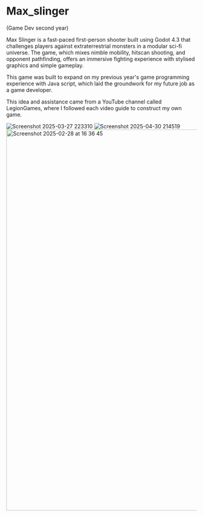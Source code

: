 # Max_slinger
(Game Dev second year)

Max Slinger is a fast-paced first-person shooter built using Godot 4.3 that challenges players against extraterrestrial monsters in a modular sci-fi universe.   The game, which mixes nimble mobility, hitscan shooting, and opponent pathfinding, offers an immersive fighting experience with stylised graphics and simple gameplay.

This game was built to expand on my previous year's game programming experience with Java script, which laid the groundwork for my future job as a game developer.

This idea and assistance came from a YouTube channel called LegionGames, where I followed each video guide to construct my own game.

![Screenshot 2025-03-27 223310](https://github.com/user-attachments/assets/ddfa75ac-5cfc-474e-9d9a-406ac29d1327)
![Screenshot 2025-04-30 214519](https://github.com/user-attachments/assets/7e6a1a55-bfee-4cdb-810e-2756c1bba41f)
<img width="1007" alt="Screenshot 2025-02-28 at 16 36 45" src="https://github.com/user-attachments/assets/fde8fcfa-ea24-4488-bab2-2bb32faf9088" />

